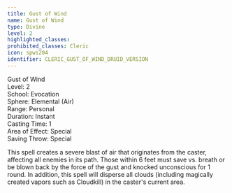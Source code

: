 ```yaml
---
title: Gust of Wind
name: Gust of Wind
type: Divine
level: 2
highlighted_classes: 
prohibited_classes: Cleric
icon: spwi204
identifier: CLERIC_GUST_OF_WIND_DRUID_VERSION
---
```

Gust of Wind  
Level: 2  
School: Evocation  
Sphere: Elemental (Air)  
Range: Personal  
Duration: Instant  
Casting Time: 1  
Area of Effect: Special  
Saving Throw: Special  
  
This spell creates a severe blast of air that originates from the caster, affecting all enemies in its path. Those within 6 feet must save vs. breath or be blown back by the force of the gust and knocked unconscious for 1 round. In addition, this spell will disperse all clouds (including magically created vapors such as Cloudkill) in the caster's current area.  
